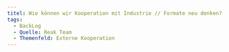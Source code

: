 ```yaml
---
titel: Wie können wir Kooperation mit Industrie // Formate neu denken?
tags:
  - BackLog
  - Quelle: Reak Team
  - Themenfeld: Externe Kooperation
---
```

